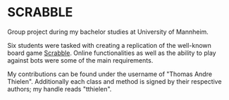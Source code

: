 # SCRABBLE

Group project during my bachelor studies at University of Mannheim.

Six students were tasked with creating a replication of the well-known board game [Scrabble](https://en.wikipedia.org/wiki/Scrabble). Online functionalities as well as the ability to play against bots were some of the main requirements.

My contributions can be found under the username of "Thomas Andre Thielen". Additionally each class and method is signed by their respective authors; my handle reads "tthielen".
